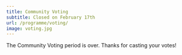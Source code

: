 ```yaml
---
title: Community Voting
subtitle: Closed on February 17th
url: /programme/voting/
image: voting.jpg
---
```


<!-- Vote for the talks **YOU** would like to see! We are a community conference and
your votes help shape the programme. -->

The Community Voting period is over. Thanks for casting your votes!
